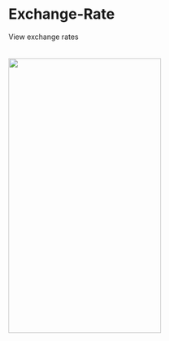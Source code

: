 # Exchange-Rate
View exchange rates
<br/>
<br/>
<br/>
<img src="https://user-images.githubusercontent.com/18110749/233790111-6431fbb2-cbc5-4857-bd14-e2fe61171c41.gif" width="300" height="540"/>
